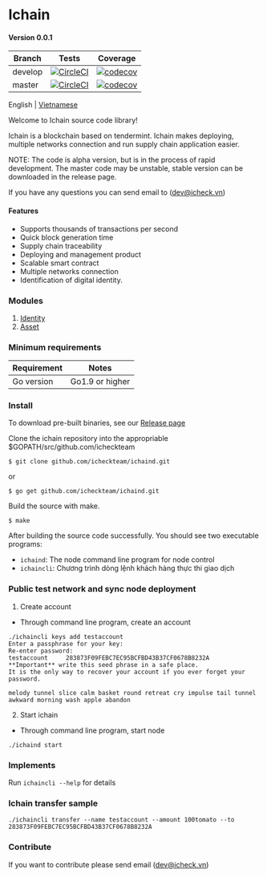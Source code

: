 <h1>Ichain </h1>
<h4>Version 0.0.1 </h4>

Branch    | Tests | Coverage
----------|-------|---------
develop   | [![CircleCI](https://circleci.com/gh/icheckteam/ichain/tree/develop.svg?style=shield)](https://circleci.com/gh/icheckteam/ichain/tree/develop) | [![codecov](https://codecov.io/gh/icheckteam/ichain/branch/develop/graph/badge.svg)](https://codecov.io/gh/icheckteam/ichain)
master    | [![CircleCI](https://circleci.com/gh/icheckteam/ichain/tree/master.svg?style=shield)](https://circleci.com/gh/icheckteam/ichain/tree/master) | [![codecov](https://codecov.io/gh/icheckteam/ichain/branch/master/graph/badge.svg)](https://codecov.io/gh/icheckteam/ichain)

English | [Vietnamese](README_VN.md)

Welcome to Ichain source code library!

Ichain is a blockchain based on tendermint. Ichain makes deploying, multiple networks connection and run supply chain application easier.

NOTE: The code is alpha version, but is in the process of rapid development. The master code may be unstable, stable version can be downloaded in the release page.

If you have any questions you can send email to (dev@icheck.vn)


#### Features
- Supports thousands of transactions per second
- Quick block generation time
- Supply chain traceability
- Deploying and management product
- Scalable smart contract 
- Multiple networks connection
- Identification of digital identity.

### Modules

1. [Identity](https://github.com/icheckteam/documentation/blob/master/Identity.md)
2. [Asset](https://github.com/icheckteam/documentation/blob/master/Asset.md)

### Minimum requirements

Requirement|Notes
---|---
Go version | Go1.9 or higher

### Install 

To download pre-built binaries, see our [Release page](https://github.com/icheckteam/ichain/releases)

Clone the ichain repository into the appropriable $GOPATH/src/github.com/icheckteam

```
$ git clone github.com/icheckteam/ichaind.git
```

or 

```
$ go get github.com/icheckteam/ichaind.git
```

Build the source with make.

```
$ make
```

After building the source code successfully. You should see two executable programs:

- `ichaind`: The node command line program for node control 
- `ichaincli`: Chương trình dòng lệnh khách hàng thực thi giao dịch 

### Public test network and sync node deployment

1. Create account 
- Through command line program, create an account
```
./ichaincli keys add testaccount
Enter a passphrase for your key:
Re-enter password:
testaccount     283873F09FEBC7EC95BCFBD43B37CF0678B8232A
**Important** write this seed phrase in a safe place.
It is the only way to recover your account if you ever forget your password.

melody tunnel slice calm basket round retreat cry impulse tail tunnel awkward morning wash apple abandon
```
2. Start ichain 
- Through command line program, start node
```
./ichaind start
```

### Implements

Run `ichaincli --help` for details

### Ichain transfer sample
```
./ichaincli transfer --name testaccount --amount 100tomato --to 283873F09FEBC7EC95BCFBD43B37CF0678B8232A
```
### Contribute

If you want to contribute please send email  (dev@icheck.vn)
